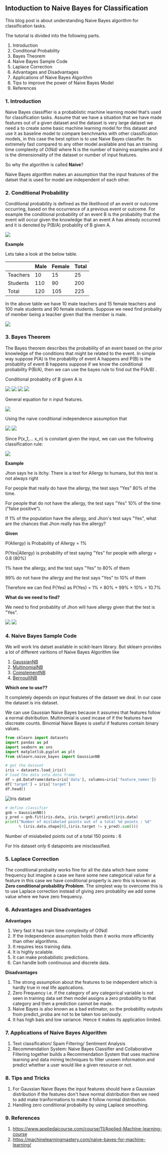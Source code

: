 ## Intoduction to Naive Bayes for Classification



This blog post is about understanding Naive Bayes algorithm for classification tasks.

The tutorial is divided into the following parts.

1. Introduction
2. Conditional Probability
3. Bayes Theorem
4. Naive Bayes Sample Code
5. Laplace Correction
6. Advantages and Disadvantages
7. Applications of Naive Bayes Algorithm
8. Tips to improve the power of Naive Bayes Model
9. References


### 1. Introduction

Naive Bayes classiffier is a probablistic machine learning model that’s used for classification tasks. Assume that we have a situation that we have made features out of a given dataset and the dataset is very large dataset we need a to create some basic machine learning model for this dataset and use it as baseline model to compare benchmarks with other classification models, in this case the best option is to use Naive Bayes classifier. Its extremely fast compared to any other model available and has an training time complexity of *O(Nd)* where N is the number of training examples and d is the dimensionality of the dataset or number of input features. 

So why the algorithm is called **Naive**?

Naive Bayes algorithm makes an assumption that the input features of the datset that is used for model are independent of each other.

### 2. Conditional Probability

Conditional probability is defined as the likelihood of an event or outcome occurring, based on the occurrence of a previous event or outcome. For example the conditional probability of an event B is the probability that the event will occur given the knowledge that an event A has already occurred and it is denoted by P(B/A) probablity of B given A. 

<img src="https://latex.codecogs.com/svg.latex?\Large&space;P(B|A) = \frac{P(A \cap B)}{P(A)}"/>

**Example**

Lets take a look at the below table.

|           | Male | Female | Total |
|-----------|------|--------|-------|
| Teachers  | 10   | 15     | 25    |
| Students  | 110  | 90     | 200   |
| Total     | 120  | 105    | 225   |

In the above table we have 10 male teachers and 15 female teachers and 100 male students and 90 female students. Suppose we need find probality of member being a teacher given that the member is male.


<img src="https://latex.codecogs.com/svg.latex?\Large&space;P(Teacher|Male) = \frac{P(Male \cap Teacher)}{P(Male)} = \frac{10} {120} = 0.0833"/>


### 3. Bayes Theorem

The Bayes theorem describes the probability of an event based on the prior knowledge of the conditions that might be related to the event. In simple way suppose P(A) is the probablity of event A happens and P(B) is the probablity of event B happens suppose if we know the conditional probability P(B/A), then we can use the bayes rule to find out the P(A/B) .

Conditional probablity of B given A is

<img src="https://latex.codecogs.com/svg.latex?\Large&space;P(B|A) = \frac {P(A \cap B)}{P(A)}"/>


<img src="https://latex.codecogs.com/svg.latex?\Large&space;P(A|B) = \frac {P(A \cap B)}{P(B)}"/>

<img src="https://latex.codecogs.com/svg.latex?\Large&space;P(A \cap B) = P(A|B) * P(B) = P(B|A) * P(A)"/>

<img src="https://latex.codecogs.com/svg.latex?\Large&space;P(B|A) = P(A|B) * \frac {P(B)}{P(A)}"/>


General equation for n input features.

<img src="https://latex.codecogs.com/svg.latex?\Large&space;P(y \mid x_1, \dots, x_n) = \frac{P(y) P(x_1, \dots x_n \mid y)}{P(x_1, \dots, x_n)}"/>

Using the naive conditional independence assumption that

<img src="https://latex.codecogs.com/svg.latex?\Large&space;P(x_i | y, x_1, \dots, x_{i-1}, x_{i+1}, \dots, x_n) = P(x_i | y)"/>


<img src="https://latex.codecogs.com/svg.latex?\Large&space;P(y \mid x_1, \dots, x_n) = \frac{P(y) \prod_{i=1}^{n} P(x_i \mid y)}{P(x_1, \dots, x_n)}"/>

Since P(x_1,... x_n) is constant given the input, we can use the following classification rule:

<img src="https://latex.codecogs.com/svg.latex?\Large&space;\begin{align}\begin{aligned}P(y \mid x_1, \dots, x_n) \propto P(y) \prod_{i=1}^{n} P(x_i \mid y)\\\Downarrow\\\hat{y} = \arg\max_y P(y) \prod_{i=1}^{n} P(x_i \mid y),\end{aligned}\end{align}"/>



**Example**

Jhon says he is itchy. There is a test for Allergy to humans, but this test is not always right

For people that really do have the allergy, the test says "Yes" 80% of the time.

For people that do not have the allergy, the test says "Yes" 10% of the time ("false positive").

If 1% of the population have the allergy, and Jhon's test says "Yes", what are the chances that Jhon really has the allergy?

<b>Given</b>

P(Allergy) is Probability of Allergy = 1%

P(Yes|Allergy) is probability of test saying "Yes" for people with allergy = 0.8 (80%)

1% have the allergy, and the test says "Yes" to 80% of them

99% do not have the allergy and the test says "Yes" to 10% of them

Therefore we can find P(Yes) as P(Yes) = 1% × 80% + 99% × 10% = 10.7%

<b>What do we need to find?</b>

We need to find probablity of Jhon will have allergy given that the test is "Yes".

<img src="https://latex.codecogs.com/svg.latex?\Large&space;P(Allergy|Yes) = P(Yes|Allergy) * \frac {P(Allergy)}{P(Yes)}"/>


<img src="https://latex.codecogs.com/svg.latex?\Large&space;P(Allergy|Yes) = \frac{0.01 * 0.8 }{10.7} = 0.0748"/>


### 4. Naive Bayes Sample Code

We will work Iris datset available in scikit-learn library. But sklearn provides a lot of different varitions of Naive Bayes Algorithm like

1. [GaussianNB](https://scikit-learn.org/stable/modules/generated/sklearn.naive_bayes.GaussianNB.html)
1. [MultinomialNB](https://scikit-learn.org/stable/modules/generated/sklearn.naive_bayes.MultinomialNB.html#sklearn.naive_bayes.MultinomialNB)
1. [ComplementNB](https://scikit-learn.org/stable/modules/generated/sklearn.naive_bayes.ComplementNB.html#sklearn.naive_bayes.ComplementNB)
1. [BernoulliNB](https://scikit-learn.org/stable/modules/generated/sklearn.naive_bayes.BernoulliNB.html#sklearn.naive_bayes.BernoulliNB)


<b>Which one to use??</b>

It completely depends on input features of the dataset we deal. In our case the dataset is iris dataset.

We can use Gaussian Naive Bayes because it assumes that features follow a normal distribution. Multinomial is used incase of if the features have discreate counts. Binomial Naive Bayes is useful if features contain binary values.

```python
from sklearn import datasets
import pandas as pd
import seaborn as sns
import matplotlib.pyplot as plt
from sklearn.naive_bayes import GaussianNB

# get the dataset
iris = datasets.load_iris()
# load the data into data frame
df = pd.DataFrame(data=iris['data'], columns=iris['feature_names'])
df['target'] = iris['target']
df.head()
```

![Iris datset](assets/iris.png)

```python
# define classifier
gnb = GaussianNB()
y_pred = gnb.fit(iris.data, iris.target).predict(iris.data)
print("Number of mislabeled points out of a total %d points : %d"
      % (iris.data.shape[0],(iris.target != y_pred).sum()))
```
Number of mislabeled points out of a total 150 points : 6


For Iris dataset only 6 datapoints are misclassified.

### 5. Laplace Correction

The conditional probality works fine for all the data which have some frequency but imagine a case we have some new categorical value for a feature in this case we have conditional property is zero this is known as **Zero conditional probability Problem**. The simplest way to overcome this is to use Laplace correction instead of giving zero probablity we add some value where we have zero frequency.

### 6. Advantages and Disadvantages
**Advantages**
1. Very fast it has train time complexity of O(Nd)
2. If the independence assumption holds then it works more efficiently than other algorithms.
3. It requires less training data.
4. It is highly scalable.
5. It can make probabilistic predictions.
6. Can handle both continuous and discrete data.

**Disadvantages**
1. The strong assumption about the features to be independent which is hardly true in real life applications.
2. Zero Frequency i.e. if the category of any categorical variable is not seen in training data set then model assigns a zero probability to that category and then a prediction cannot be made.
3. Naive Bayes is also known as a bad estimator, so the probability outputs from predict_proba are not to be taken too seriously.
4. It has high bais and low variance. Hence it makes its application limited.

### 7. Applications of Naive Bayes Algorithm
1. Text classification/ Spam Filtering/ Sentiment Analysis
2. Recommendation System: Naive Bayes Classifier and Collaborative Filtering together builds a Recommendation System that uses machine learning and data mining techniques to filter unseen information and predict whether a user would like a given resource or not.

### 8. Tips and Tricks
1. For Gaussian Naive Bayes the input features should have a Gaussian distribution if the features don't have normal distribution then we need to add make tranformations to make it follow normal distribution.
2. Handling zero conditional probabilty by using Laplace smoothing.

### 9. References
1. https://www.appliedaicourse.com/course/11/Applied-Machine-learning-course
2. https://machinelearningmastery.com/naive-bayes-for-machine-learning/
